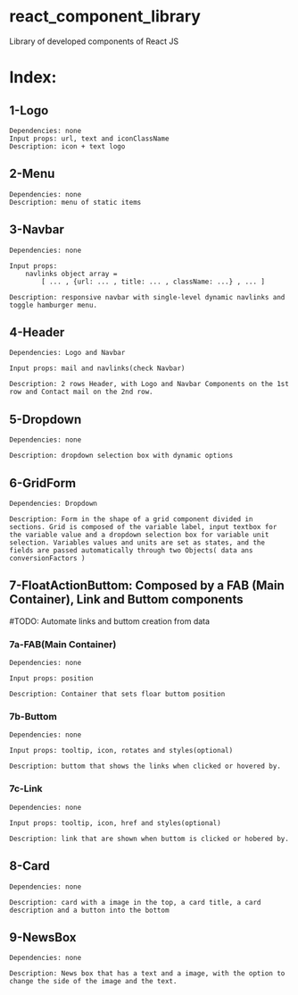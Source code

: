 # react_component_library
Library of developed components of React JS 

# Index:

## 1-Logo
    Dependencies: none
    Input props: url, text and iconClassName
    Description: icon + text logo

## 2-Menu
    Dependencies: none
    Description: menu of static items

## 3-Navbar
    Dependencies: none
    
    Input props: 
        navlinks object array = 
            [ ... , {url: ... , title: ... , className: ...} , ... ]
    
    Description: responsive navbar with single-level dynamic navlinks and toggle hamburger menu.

## 4-Header
    Dependencies: Logo and Navbar
    
    Input props: mail and navlinks(check Navbar)
    
    Description: 2 rows Header, with Logo and Navbar Components on the 1st row and Contact mail on the 2nd row.

## 5-Dropdown
    Dependencies: none
    
    Description: dropdown selection box with dynamic options

## 6-GridForm
    Dependencies: Dropdown
    
    Description: Form in the shape of a grid component divided in sections. Grid is composed of the variable label, input textbox for the variable value and a dropdown selection box for variable unit selection. Variables values and units are set as states, and the fields are passed automatically through two Objects( data ans conversionFactors )

## 7-FloatActionButtom: Composed by a FAB (Main Container), Link and Buttom components  
#TODO: Automate links and buttom creation from data
### 7a-FAB(Main Container)  
    Dependencies: none
    
    Input props: position

    Description: Container that sets floar buttom position

### 7b-Buttom  
    Dependencies: none
    
    Input props: tooltip, icon, rotates and styles(optional)

    Description: buttom that shows the links when clicked or hovered by.

### 7c-Link  
    Dependencies: none
    
    Input props: tooltip, icon, href and styles(optional)

    Description: link that are shown when buttom is clicked or hobered by.

## 8-Card
    Dependencies: none
    
    Description: card with a image in the top, a card title, a card description and a button into the bottom

## 9-NewsBox
    Dependencies: none
    
    Description: News box that has a text and a image, with the option to change the side of the image and the text.